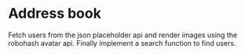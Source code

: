 # Address book

Fetch users from the json placeholder api and render images using the robohash avatar api. Finally implement a search function to find users.